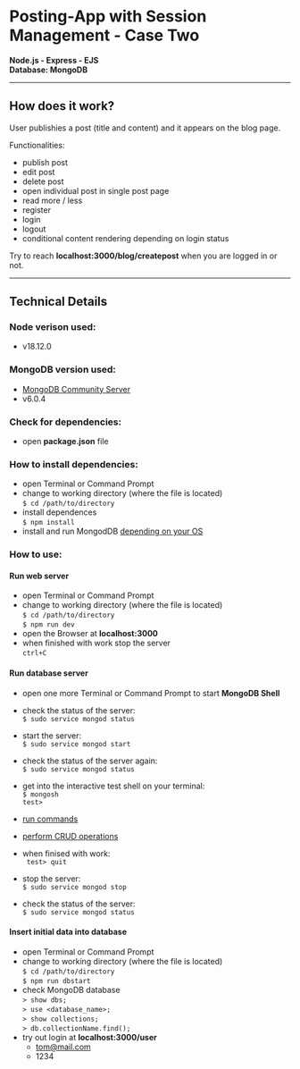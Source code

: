 # Posting-App with Session Management - Case Two

**Node.js - Express - EJS**  
**Database: MongoDB**  
 
*** 

## How does it work?
User publishies a post (title and content) and it appears on the blog page.

Functionalities:
- publish post
- edit post
- delete post
- open individual post in single post page
- read more / less
- register 
- login
- logout 
- conditional content rendering depending on login status

Try to reach **localhost:3000/blog/createpost** when you are logged in or not.  

***

## Technical Details
### Node verison used: 
- v18.12.0  

### MongoDB version used:
- [MongoDB Community Server](https://www.mongodb.com/what-is-mongodb)  
- v6.0.4

### Check for dependencies:  
- open **package.json** file  
  
### How to install dependencies:  
- open Terminal or Command Prompt  
- change to working directory (where the file is located)  
`$ cd /path/to/directory`
- install dependences  
`$ npm install`  
- install and run MongodDB [depending on your OS](https://www.mongodb.com/docs/v6.0/administration/install-community/)

### How to use:  
#### Run web server
- open Terminal or Command Prompt  
- change to working directory (where the file is located)   
`$ cd /path/to/directory`      
`$ npm run dev`  
- open the Browser at **localhost:3000**  
- when finished with work stop the server   
`ctrl+C`

#### Run database server
- open one more Terminal or Command Prompt to start **MongoDB Shell**  
- check the status of the server:  
`$ sudo service mongod status`  
- start the server:  
`$ sudo service mongod start`  
- check the status of the server again:  
`$ sudo service mongod status`  
- get into the interactive test shell on your terminal:  
`$ mongosh`  
`test>  `
- [run commands](https://www.mongodb.com/docs/mongodb-shell/run-commands/)  
- [perform CRUD operations](https://www.mongodb.com/docs/mongodb-shell/crud/)  

- when finised with work:  
` test> quit`  
- stop the server:  
`$ sudo service mongod stop`  
- check the status of the server:  
`$ sudo service mongod status`  
 
 #### Insert initial data into database
- open Terminal or Command Prompt  
- change to working directory (where the file is located)  
`$ cd /path/to/directory`  
`$ npm run dbstart`   
- check MongoDB database  
`> show dbs;`  
`> use <database_name>;`  
`> show collections;`  
`> db.collectionName.find();`  
- try out login at **localhost:3000/user**  
    - tom@mail.com  
    - 1234  